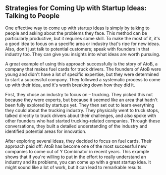 ## Strategies for Coming Up with Startup Ideas: Talking to People

One effective way to come up with startup ideas is simply by talking to people and asking about the problems they face. This method can be particularly productive, but it requires some skill. To make the most of it, it's a good idea to focus on a specific area or industry that's ripe for new ideas. Also, don't just talk to potential customers; speak with founders in that industry too. They can give you insights into what ideas are worth pursuing.

A great example of using this approach successfully is the story of AtoB, a company that makes fuel cards for truck drivers. The founders of AtoB were young and didn't have a lot of specific expertise, but they were determined to start a successful company. They followed a systematic process to come up with their idea, and it's worth breaking down how they did it.

First, they chose an industry to focus on – trucking. They picked this not because they were experts, but because it seemed like an area that hadn't been fully explored by startups yet. They then set out to learn everything they could about the trucking industry. They physically went to truck stops, talked directly to truck drivers about their challenges, and also spoke with other founders who had started trucking-related companies. Through these conversations, they built a detailed understanding of the industry and identified potential areas for innovation.

After exploring several ideas, they decided to focus on fuel cards. Their approach paid off: AtoB has become one of the most successful new companies to come out of Y Combinator in recent years. This example shows that if you're willing to put in the effort to really understand an industry and its problems, you can come up with a great startup idea. It might sound like a lot of work, but it can lead to remarkable results.